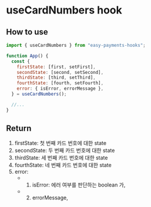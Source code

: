 # useCardNumbers hook

## How to use

```jsx
import { useCardNumbers } from "easy-payments-hooks";

function App() {
  const {
    firstState: [first, setFirst],
    secondState: [second, setSecond],
    thirdState: [third, setThird],
    fourthState: [fourth, setFourth],
    error: { isError, errorMessage },
  } = useCardNumbers();

  //...
}
```

## Return

1. firstState: 첫 번째 카드 번호에 대한 state
2. secondState: 두 번째 카드 번호에 대한 state
3. thirdState: 세 번째 카드 번호에 대한 state
4. fourthState: 네 번째 카드 번호에 대한 state
5. error:
   - 1. isError: 에러 여부를 판단하는 boolean 가,
   - 2. errorMessage,
